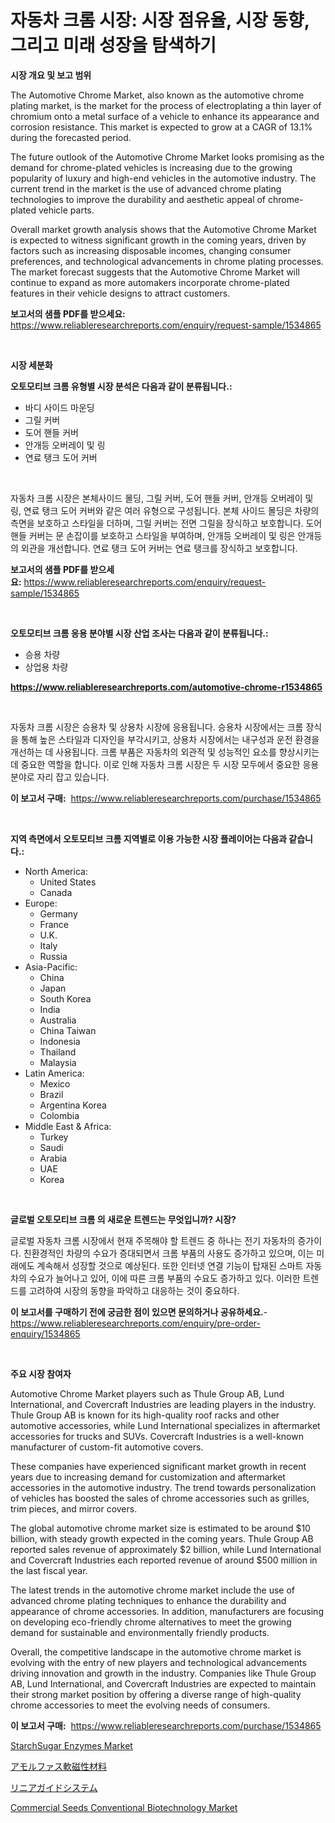 <p><h1>자동차 크롬 시장: 시장 점유율, 시장 동향, 그리고 미래 성장을 탐색하기</h1></p><p><strong>시장 개요 및 보고 범위</strong></p>
<p><p>The Automotive Chrome Market, also known as the automotive chrome plating market, is the market for the process of electroplating a thin layer of chromium onto a metal surface of a vehicle to enhance its appearance and corrosion resistance. This market is expected to grow at a CAGR of 13.1% during the forecasted period. </p><p>The future outlook of the Automotive Chrome Market looks promising as the demand for chrome-plated vehicles is increasing due to the growing popularity of luxury and high-end vehicles in the automotive industry. The current trend in the market is the use of advanced chrome plating technologies to improve the durability and aesthetic appeal of chrome-plated vehicle parts.</p><p>Overall market growth analysis shows that the Automotive Chrome Market is expected to witness significant growth in the coming years, driven by factors such as increasing disposable incomes, changing consumer preferences, and technological advancements in chrome plating processes. The market forecast suggests that the Automotive Chrome Market will continue to expand as more automakers incorporate chrome-plated features in their vehicle designs to attract customers.</p></p>
<p><strong>보고서의 샘플 PDF를 받으세요:</strong> <a href="https://www.reliableresearchreports.com/enquiry/request-sample/1534865">https://www.reliableresearchreports.com/enquiry/request-sample/1534865</a></p>
<p>&nbsp;</p>
<p><strong>시장 세분화</strong></p>
<p><strong>오토모티브 크롬 유형별 시장 분석은 다음과 같이 분류됩니다.:</strong></p>
<p><ul><li>바디 사이드 마운딩</li><li>그릴 커버</li><li>도어 핸들 커버</li><li>안개등 오버레이 및 링</li><li>연료 탱크 도어 커버</li></ul></p>
<p>&nbsp;</p>
<p><p>자동차 크롬 시장은 본체사이드 몰딩, 그릴 커버, 도어 핸들 커버, 안개등 오버레이 및 링, 연료 탱크 도어 커버와 같은 여러 유형으로 구성됩니다. 본체 사이드 몰딩은 차량의 측면을 보호하고 스타일을 더하며, 그릴 커버는 전면 그릴을 장식하고 보호합니다. 도어 핸들 커버는 문 손잡이를 보호하고 스타일을 부여하며, 안개등 오버레이 및 링은 안개등의 외관을 개선합니다. 연료 탱크 도어 커버는 연료 탱크를 장식하고 보호합니다.</p></p>
<p><strong>보고서의 샘플 PDF를 받으세요:</strong>&nbsp;<a href="https://www.reliableresearchreports.com/enquiry/request-sample/1534865">https://www.reliableresearchreports.com/enquiry/request-sample/1534865</a></p>
<p>&nbsp;</p>
<p><strong> 오토모티브 크롬 응용 분야별 시장 산업 조사는 다음과 같이 분류됩니다.:</strong></p>
<p><ul><li>승용 차량</li><li>상업용 차량</li></ul></p>
<p><strong><a href="https://www.reliableresearchreports.com/automotive-chrome-r1534865">https://www.reliableresearchreports.com/automotive-chrome-r1534865</a></strong></p>
<p>&nbsp;</p>
<p><p>자동차 크롬 시장은 승용차 및 상용차 시장에 응용됩니다. 승용차 시장에서는 크롬 장식을 통해 높은 스타일과 디자인을 부각시키고, 상용차 시장에서는 내구성과 운전 환경을 개선하는 데 사용됩니다. 크롬 부품은 자동차의 외관적 및 성능적인 요소를 향상시키는 데 중요한 역할을 합니다. 이로 인해 자동차 크롬 시장은 두 시장 모두에서 중요한 응용 분야로 자리 잡고 있습니다.</p></p>
<p><strong>이 보고서 구매:</strong>&nbsp; <a href="https://www.reliableresearchreports.com/purchase/1534865">https://www.reliableresearchreports.com/purchase/1534865</a></p>
<p>&nbsp;</p>
<p><strong>지역 측면에서 오토모티브 크롬 지역별로 이용 가능한 시장 플레이어는 다음과 같습니다.:</strong></p>
<p><ul>
    <li>
        North America:
        <ul>
            <li>United States</li>
            <li>Canada</li>
        </ul>
    </li>
    <li>
        Europe:
        <ul>
            <li>Germany</li>
            <li>France</li>
            <li>U.K.</li>
            <li>Italy</li>
            <li>Russia</li>
        </ul>
    </li>
    <li>
        Asia-Pacific:
        <ul>
            <li>China</li>
            <li>Japan</li>
            <li>South Korea</li>
            <li>India</li>
            <li>Australia</li>
            <li>China Taiwan</li>
            <li>Indonesia</li>
            <li>Thailand</li>
            <li>Malaysia</li>
        </ul>
    </li>
    <li>
        Latin America:
        <ul>
            <li>Mexico</li>
            <li>Brazil</li>
            <li>Argentina Korea</li>
            <li>Colombia</li>
        </ul>
    </li>
    <li>
        Middle East & Africa:
        <ul>
            <li>Turkey</li>
            <li>Saudi</li>
            <li>Arabia</li>
            <li>UAE</li>
            <li>Korea</li>
        </ul>
    </li>
    </ul></p>
<p>&nbsp;</p>
<p><strong>글로벌 오토모티브 크롬 의 새로운 트렌드는 무엇입니까? 시장?</strong></p>
<p><p>글로벌 자동차 크롬 시장에서 현재 주목해야 할 트렌드 중 하나는 전기 자동차의 증가이다. 친환경적인 차량의 수요가 증대되면서 크롬 부품의 사용도 증가하고 있으며, 이는 미래에도 계속해서 성장할 것으로 예상된다. 또한 인터넷 연결 기능이 탑재된 스마트 자동차의 수요가 늘어나고 있어, 이에 따른 크롬 부품의 수요도 증가하고 있다. 이러한 트렌드를 고려하여 시장의 동향을 파악하고 대응하는 것이 중요하다.</p></p>
<p><strong>이 보고서를 구매하기 전에 궁금한 점이 있으면 문의하거나 공유하세요.</strong>- <a href="https://www.reliableresearchreports.com/enquiry/pre-order-enquiry/1534865">https://www.reliableresearchreports.com/enquiry/pre-order-enquiry/1534865</a></p>
<p>&nbsp;</p>
<p><strong>주요 시장 참여자</strong></p>
<p><p>Automotive Chrome Market players such as Thule Group AB, Lund International, and Covercraft Industries are leading players in the industry. Thule Group AB is known for its high-quality roof racks and other automotive accessories, while Lund International specializes in aftermarket accessories for trucks and SUVs. Covercraft Industries is a well-known manufacturer of custom-fit automotive covers.</p><p>These companies have experienced significant market growth in recent years due to increasing demand for customization and aftermarket accessories in the automotive industry. The trend towards personalization of vehicles has boosted the sales of chrome accessories such as grilles, trim pieces, and mirror covers.</p><p>The global automotive chrome market size is estimated to be around $10 billion, with steady growth expected in the coming years. Thule Group AB reported sales revenue of approximately $2 billion, while Lund International and Covercraft Industries each reported revenue of around $500 million in the last fiscal year.</p><p>The latest trends in the automotive chrome market include the use of advanced chrome plating techniques to enhance the durability and appearance of chrome accessories. In addition, manufacturers are focusing on developing eco-friendly chrome alternatives to meet the growing demand for sustainable and environmentally friendly products.</p><p>Overall, the competitive landscape in the automotive chrome market is evolving with the entry of new players and technological advancements driving innovation and growth in the industry. Companies like Thule Group AB, Lund International, and Covercraft Industries are expected to maintain their strong market position by offering a diverse range of high-quality chrome accessories to meet the evolving needs of consumers.</p></p>
<p><strong>이 보고서 구매:</strong>&nbsp;&nbsp;<a href="https://www.reliableresearchreports.com/purchase/1534865">https://www.reliableresearchreports.com/purchase/1534865</a></p>
<p><p><a href="https://github.com/lataunyatinikmelvin59ilbd0dv/Market-Research-Report-List-1/blob/main/starchsugar-enzymes-market.md">StarchSugar Enzymes Market</a></p><p><a href="https://github.com/schmahlson/Market-Research-Report-List-1/blob/main/343013920054.md">アモルファス軟磁性材料</a></p><p><a href="https://medium.com/@carllane655/%E7%9B%B4%E7%B7%9A%E3%82%AC%E3%82%A4%E3%83%89%E3%82%B7%E3%82%B9%E3%83%86%E3%83%A0%E5%B8%82%E5%A0%B4%E5%B1%95%E6%9C%9B-%E6%A5%AD%E7%95%8C%E6%A6%82%E8%A6%81%E3%81%8A%E3%82%88%E3%81%B3%E4%BA%88%E6%B8%AC-2024%E5%B9%B4%E3%81%8B%E3%82%892031%E5%B9%B4-f29a937f7ea7">リニアガイドシステム</a></p><p><a href="https://github.com/pgtimber/Market-Research-Report-List-2/blob/main/commercial-seeds-conventional-biotechnology-market.md">Commercial Seeds Conventional Biotechnology Market</a></p></p>